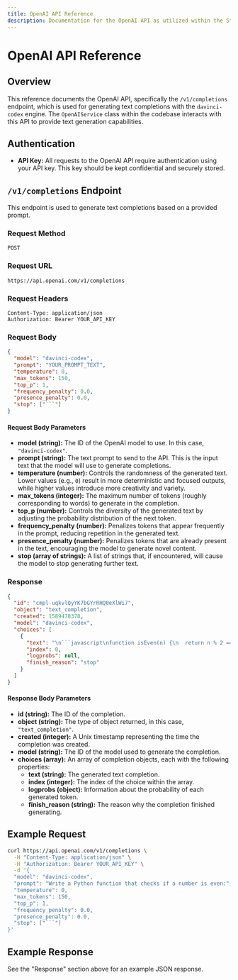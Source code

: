 ```yaml
---
title: OpenAI API Reference 
description: Documentation for the OpenAI API as utilized within the Starlight documentation system.
---
```


# OpenAI API Reference 

## Overview

This reference documents the OpenAI API, specifically the `/v1/completions` endpoint, which is used for generating text completions with the `davinci-codex` engine. The `OpenAIService` class within the codebase interacts with this API to provide text generation capabilities. 

## Authentication

- **API Key:** All requests to the OpenAI API require authentication using your API key. This key should be kept confidential and securely stored.

## `/v1/completions` Endpoint

This endpoint is used to generate text completions based on a provided prompt. 

### Request Method

`POST`

### Request URL

`https://api.openai.com/v1/completions`

### Request Headers 

```
Content-Type: application/json
Authorization: Bearer YOUR_API_KEY 
```

### Request Body

```json
{
  "model": "davinci-codex", 
  "prompt": "YOUR_PROMPT_TEXT", 
  "temperature": 0,
  "max_tokens": 150,
  "top_p": 1,
  "frequency_penalty": 0.0, 
  "presence_penalty": 0.0,
  "stop": ["```"] 
}
``` 

#### Request Body Parameters

- **model (string):** The ID of the OpenAI model to use. In this case, `"davinci-codex"`.
- **prompt (string):** The text prompt to send to the API. This is the input text that the model will use to generate completions. 
- **temperature (number):** Controls the randomness of the generated text. Lower values (e.g., `0`) result in more deterministic and focused outputs, while higher values introduce more creativity and variety.
- **max_tokens (integer):** The maximum number of tokens (roughly corresponding to words) to generate in the completion. 
- **top_p (number):** Controls the diversity of the generated text by adjusting the probability distribution of the next token. 
- **frequency_penalty (number):** Penalizes tokens that appear frequently in the prompt, reducing repetition in the generated text. 
- **presence_penalty (number):** Penalizes tokens that are already present in the text, encouraging the model to generate novel content. 
- **stop (array of strings):** A list of strings that, if encountered, will cause the model to stop generating further text. 

### Response 

```json
{
  "id": "cmpl-uqkvlQyYK7bGYrRHQ0eXlWi7",
  "object": "text_completion",
  "created": 1589478378,
  "model": "davinci-codex",
  "choices": [
    {
      "text": "\n```javascript\nfunction isEven(n) {\n  return n % 2 === 0;\n}\n```",
      "index": 0,
      "logprobs": null,
      "finish_reason": "stop"
    }
  ]
}

```

#### Response Body Parameters 

- **id (string):** The ID of the completion. 
- **object (string):**  The type of object returned, in this case, `"text_completion"`.
- **created (integer):**  A Unix timestamp representing the time the completion was created.
- **model (string):** The ID of the model used to generate the completion. 
- **choices (array):**  An array of completion objects, each with the following properties: 
   - **text (string):** The generated text completion. 
   - **index (integer):** The index of the choice within the array. 
   - **logprobs (object):**  Information about the probability of each generated token.
   - **finish_reason (string):** The reason why the completion finished generating. 


## Example Request

```bash
curl https://api.openai.com/v1/completions \
  -H "Content-Type: application/json" \
  -H "Authorization: Bearer YOUR_API_KEY" \
  -d '{
  "model": "davinci-codex",
  "prompt": "Write a Python function that checks if a number is even:",
  "temperature": 0,
  "max_tokens": 150,
  "top_p": 1,
  "frequency_penalty": 0.0,
  "presence_penalty": 0.0,
  "stop": ["```"]
}'

```

## Example Response 

See the "Response" section above for an example JSON response. 



